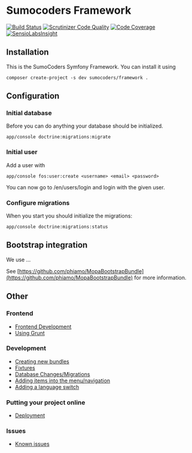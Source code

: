 # Sumocoders Framework

[![Build Status](https://travis-ci.org/sumocoders/Framework.svg?branch=master)](https://travis-ci.org/sumocoders/Framework) [![Scrutinizer Code Quality](https://scrutinizer-ci.com/g/sumocoders/Framework/badges/quality-score.png?b=master)](https://scrutinizer-ci.com/g/sumocoders/Framework/?branch=master) [![Code Coverage](https://scrutinizer-ci.com/g/sumocoders/Framework/badges/coverage.png?b=master)](https://scrutinizer-ci.com/g/sumocoders/Framework/?branch=master) [![SensioLabsInsight](https://insight.sensiolabs.com/projects/a87f9056-eb3d-4383-915f-823744b39659/mini.png)](https://insight.sensiolabs.com/projects/a87f9056-eb3d-4383-915f-823744b39659)

## Installation

This is the SumoCoders Symfony Framework. You can install it using

    composer create-project -s dev sumocoders/framework .
    

## Configuration

### Initial database

Before you can do anything your database should be initialized.

    app/console doctrine:migrations:migrate

### Initial user

Add a user with

    app/console fos:user:create <username> <email> <password>

You can now go to <your domain>/en/users/login and login with the given user.

### Configure migrations

When you start you should initialize the migrations:

    app/console doctrine:migrations:status

## Bootstrap integration

We use ...

See [https://github.com/phiamo/MopaBootstrapBundle](https://github.com/phiamo/MopaBootstrapBundle) for more information.

## Other

### Frontend

* [Frontend Development](./src/SumoCoders/FrameworkCoreBundle/Resources/doc/frontend-development.md)
* [Using Grunt](./src/SumoCoders/FrameworkCoreBundle/Resources/doc/grunt.md)

### Development

* [Creating new bundles](./src/SumoCoders/FrameworkCoreBundle/Resources/doc/creating-new-bundles.md)
* [Fixtures](./src/SumoCoders/FrameworkCoreBundle/Resources/doc/fixtures.md)
* [Database Changes/Migrations](./src/SumoCoders/FrameworkCoreBundle/Resources/doc/migrations.md)
* [Adding items into the menu/navigation](./src/SumoCoders/FrameworkCoreBundle/Resources/doc/menu.md)
* [Adding a language switch](./src/SumCoders/FrameworkCoreBundle/Resources/doc/language-switch.md)

### Putting your project online

* [Deployment](./src/SumoCoders/FrameworkCoreBundle/Resources/doc/deployment.md)

### Issues

* [Known issues](./src/SumCoders/FrameworkCoreBundle/Resources/doc/issues.md)


